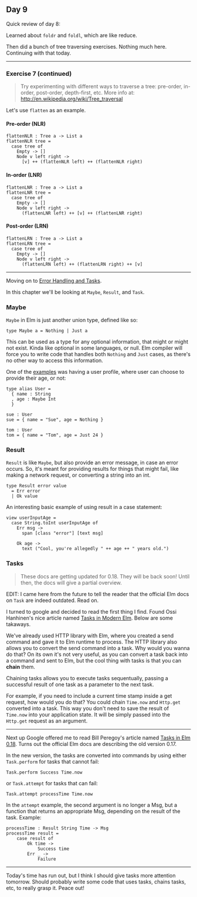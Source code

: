 ## Day 9

Quick review of day 8:

Learned about `foldr` and `foldl`, which are like reduce.

Then did a bunch of tree traversing exercises. Nothing much here. Continuing with that today.

--- 

### Exercise 7 (continued)

> Try experimenting with different ways to traverse a tree: pre-order, in-order, post-order, depth-first, etc. More info at: http://en.wikipedia.org/wiki/Tree_traversal

Let's use `flatten` as an example.

#### Pre-order (NLR)

```
flattenNLR : Tree a -> List a
flattenNLR tree =
  case tree of
    Empty -> []
    Node v left right ->
      [v] ++ (flattenNLR left) ++ (flattenNLR right)
```

#### In-order (LNR)

```
flattenLNR : Tree a -> List a
flattenLNR tree =
  case tree of
    Empty -> []
    Node v left right ->
      (flattenLNR left) ++ [v] ++ (flattenLNR right)
```

#### Post-order (LRN)

```
flattenLRN : Tree a -> List a
flattenLRN tree =
  case tree of
    Empty -> []
    Node v left right ->
      (flattenLRN left) ++ (flattenLRN right) ++ [v]
```

---

Moving on to [Error Handling and Tasks](https://guide.elm-lang.org/error_handling/).

In this chapter we'll be looking at `Maybe`, `Result`, and `Task`.

### Maybe

`Maybe` in Elm is just another union type, defined like so:
```
type Maybe a = Nothing | Just a
```

This can be used as a type for any optional information, that might or might not exist. Kinda like optional in some languages, or null. Elm compiler will force you to write code that handles both `Nothing` and `Just` cases, as there's no other way to access this information.

One of the [examples](./errors-tasks/maybe.elm) was having a user profile, where user can choose to provide their age, or not:
```
type alias User =
  { name : String
  , age : Maybe Int
  }

sue : User
sue = { name = "Sue", age = Nothing }

tom : User
tom = { name = "Tom", age = Just 24 }
```

### Result

`Result` is like `Maybe`, but also provide an error message, in case an error occurs. So, it's meant for providing results for things that might fail, like making a network request, or converting a string into an int.

```
type Result error value
  = Err error
  | Ok value
```

An interesting basic example of using result in a case statement:

```
view userInputAge =
  case String.toInt userInputAge of
    Err msg ->
      span [class "error"] [text msg]
    
    Ok age ->
      text ("Cool, you're allegedly " ++ age ++ " years old.")
```

### Tasks

> These docs are getting updated for 0.18. They will be back soon! Until then, the docs will give a partial overview.

EDIT: I came here from the future to tell the reader that the official Elm docs on `Task` are indeed outdated. Read on.

I turned to google and decided to read the first thing I find. Found Ossi Hanhinen's nice article named [Tasks in Modern Elm](http://ohanhi.com/tasks-in-modern-elm.html). Below are some takaways.

We've already used HTTP library with Elm, where you created a send command and gave it to Elm runtime to process. The HTTP library also allows you to convert the send command into a task. Why would you wanna do that? On its own it's not very useful, as you can convert a task back into a command and sent to Elm, but the cool thing with tasks is that you can **chain** them.

Chaining tasks allows you to execute tasks sequentually, passing a successful result of one task as a parameter to the next task.

For example, if you need to include a current time stamp inside a get request, how would you do that? You could chain `Time.now` and `Http.get` converted into a task. This way you don't need to save the result of `Time.now` into your application state. It will be simply passed into the `Http.get` request as an argument.

---

Next up Google offered me to read Bill Peregoy's article named [Tasks in Elm 0.18](https://becoming-functional.com/tasks-in-elm-0-18-2b64a35fd82e). Turns out the official Elm docs are describing the old version 0.17.

In the new version, the tasks are converted into commands by using either `Task.perform` for tasks that cannot fail:

```
Task.perform Success Time.now
```

or `Task.attempt` for tasks that can fail:

```
Task.attempt processTime Time.now
```

In the `attempt` example, the second argument is no longer a Msg, but a function that returns an appropriate Msg, depending on the result of the task. Example:

```
processTime : Result String Time -> Msg
processTime result =
    case result of
        Ok time ->
            Success time
        Err _ ->
            Failure
```

---

Today's time has run out, but I think I should give tasks more attention tomorrow. Should probably write some code that uses tasks, chains tasks, etc, to really grasp it. Peace out!